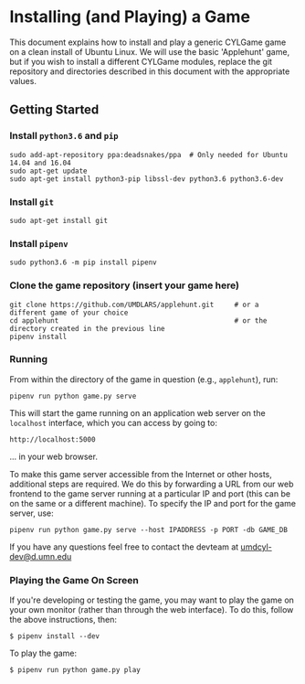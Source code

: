 # Installing (and Playing) a Game

This document explains how to install and play a generic CYLGame game on a clean install of Ubuntu Linux. We will use the basic 'Applehunt' game, 
but if you wish to install a different CYLGame modules, replace the git repository and directories described
in this document with the appropriate values.

## Getting Started
### Install `python3.6` and `pip`

```
sudo add-apt-repository ppa:deadsnakes/ppa  # Only needed for Ubuntu 14.04 and 16.04
sudo apt-get update
sudo apt-get install python3-pip libssl-dev python3.6 python3.6-dev 
```

### Install `git`

```
sudo apt-get install git
```

### Install `pipenv`

```
sudo python3.6 -m pip install pipenv
```

### Clone the game repository (insert your game here)

```
git clone https://github.com/UMDLARS/applehunt.git     # or a different game of your choice
cd applehunt                                           # or the directory created in the previous line
pipenv install
```

### Running
From within the directory of the game in question (e.g., `applehunt`), run:

```
pipenv run python game.py serve
```
This will start the game running on an application web server on the `localhost` interface, which you can access by going to:

`http://localhost:5000`

... in your web browser.

To make this game server accessible from the Internet or other hosts, additional steps are required. We do this by forwarding a URL from our web frontend to the game server running at a particular IP and port (this can be on the same or a different machine). To specify the IP and port for the game server, use:

```
pipenv run python game.py serve --host IPADDRESS -p PORT -db GAME_DB
```

If you have any questions feel free to contact the devteam at <umdcyl-dev@d.umn.edu>

### Playing the Game On Screen

If you're developing or testing the game, you may want to play the game on your own monitor (rather than through the web interface). To do this, follow the above instructions, then:

```
$ pipenv install --dev
```

To play the game:

```
$ pipenv run python game.py play
```
